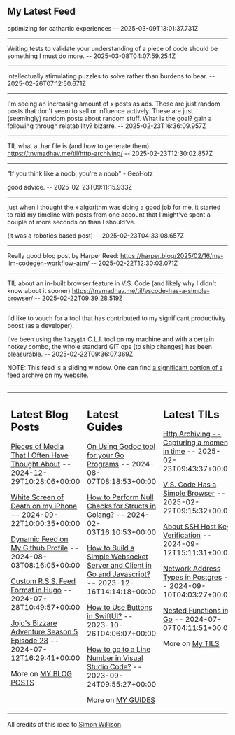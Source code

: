 ## My Latest Feed

<!-- feed starts -->
optimizing for cathartic experiences  -- 2025-03-09T13:01:37.731Z

---

Writing tests to validate your understanding of a piece of code should be something I must do more.  -- 2025-03-08T04:07:59.254Z

---

intellectually stimulating puzzles to solve rather than burdens to bear.  -- 2025-02-26T07:12:50.671Z

---

I'm seeing an increasing amount of x posts as ads. These are just random posts that don't seem to sell or influence actively. These are just (seemingly) random posts about random stuff. What is the goal? gain a following through relatability? bizarre.  -- 2025-02-23T16:36:09.957Z

---

TIL what a .har file is (and how to generate them)
https://tnvmadhav.me/til/http-archiving/  -- 2025-02-23T12:30:02.857Z

---

"If you think like a noob, you're a noob" - GeoHotz

good advice.  -- 2025-02-23T09:11:15.933Z

---

just when i thought the x algorithm was doing a good job for me, it started to raid my timeline with posts from one account that I might’ve spent a couple of more seconds on than I should’ve.

(it was a robotics based post)  -- 2025-02-23T04:33:08.657Z

---

Really good blog post by Harper Reed:
https://harper.blog/2025/02/16/my-llm-codegen-workflow-atm/  -- 2025-02-22T12:30:03.071Z

---

TIL about an in-built browser feature in V.S. Code (and likely why I didn't know about it sooner)
https://tnvmadhav.me/til/vscode-has-a-simple-browser/  -- 2025-02-22T09:39:28.519Z

---

I'd like to vouch for a tool that has contributed to my significant productivity boost (as a developer).

I've been using the `lazygit` C.L.I. tool on my machine and with a certain hotkey combo, the whole standard GIT ops (to ship changes) has been pleasurable.  -- 2025-02-22T09:36:07.369Z
<!-- feed ends -->

NOTE: This feed is a sliding window. One can find [a significant portion of a feed archive on my website](https://tnvmadhav.me/feed/).

---


<table><tr><td valign="top" width="33%">

## Latest Blog Posts

<!-- blog starts -->
[Pieces of Media That I Often Have Thought About](https://tnvmadhav.me/blog/pieces-of-media-that-i-often-have-thought-about/) -- 2024-12-29T10:28:06+00:00

[White Screen of Death on my iPhone](https://tnvmadhav.me/blog/white-screen-of-death-on-my-iphone/) -- 2024-09-22T10:00:35+00:00

[Dynamic Feed on My Github Profile](https://tnvmadhav.me/blog/dynamic-feed-on-my-github-profile/) -- 2024-08-03T08:16:05+00:00

[Custom R.S.S. Feed Format in Hugo](https://tnvmadhav.me/blog/custom-rss-feed-format-in-hugo/) -- 2024-07-28T10:49:57+00:00

[Jojo's Bizzare Adventure Season 5 Episode 28](https://tnvmadhav.me/blog/jojos-bizzare-adventure-season-5-episode-28/) -- 2024-07-12T16:29:41+00:00

More on [MY BLOG POSTS](https://tnvmadhav.me/blog/)
<!-- blog ends -->

</td><td valign="top" width="34%">

## Latest Guides

<!-- guide starts -->
[On Using Godoc tool for your Go Programs](https://tnvmadhav.me/guides/on-using-godoc-tool/) -- 2024-08-07T08:18:53+00:00

[How to Perform Null Checks for Structs in Golang?](https://tnvmadhav.me/guides/how-to-perform-null-checks-for-structs-in-golang/) -- 2024-02-03T16:10:53+00:00

[How to Build a Simple Websocket Server and Client in Go and Javascript?](https://tnvmadhav.me/guides/how-to-build-a-simple-websocket-server-and-client-in-go/) -- 2023-12-16T14:14:18+00:00

[How to Use Buttons in SwiftUI?](https://tnvmadhav.me/guides/how-to-use-buttons-in-swiftui/) -- 2023-10-26T04:06:07+00:00

[How to go to a Line Number in Visual Studio Code?](https://tnvmadhav.me/guides/how-to-go-to-line-in-visual-studio-code/) -- 2023-09-24T09:55:27+00:00

More on [MY GUIDES](https://tnvmadhav.me/guides/)
<!-- guide ends -->

</td><td valign="top" width="33%">

## Latest TILs

<!-- til starts -->
[Http Archiving -- Capturing a moment in time](https://tnvmadhav.me/til/http-archiving/) -- 2025-02-23T09:43:37+00:00

[V.S. Code Has a Simple Browser](https://tnvmadhav.me/til/vscode-has-a-simple-browser/) -- 2025-02-22T09:15:32+00:00

[About SSH Host Key Verification](https://tnvmadhav.me/til/ssh-host-key-verification/) -- 2024-09-12T15:11:31+00:00

[Network Address Types in Postgres](https://tnvmadhav.me/til/network-address-types-in-postgres/) -- 2024-09-10T04:03:27+00:00

[Nested Functions in Go](https://tnvmadhav.me/til/nested-functions-in-go/) -- 2024-07-07T04:11:51+00:00

More on [My TILS](https://tnvmadhav.me/til/)
<!-- til ends -->

</td></tr></table>


All credits of this idea to [Simon Willison](https://github.com/simonw/simonw/).